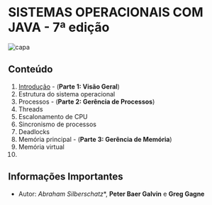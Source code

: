 # SISTEMAS OPERACIONAIS COM JAVA - 7ª edição

![capa](http://statics.livrariacultura.net.br/products/capas_lg/497/2611497.jpg)

## Conteúdo
1. [Introdução](https://github.com/Darlley/ExerciciosLivros/tree/master/tecnologia/cienciacomputacao1/capitulo0) - (**Parte 1: Visão Geral**)
1. Estrutura do sistema operacional
1. Processos  - (**Parte 2: Gerência de Processos**)
1. Threads
1. Escalonamento de CPU
1. Sincronismo de processos
1. Deadlocks
1. Memória principal  - (**Parte 3: Gerência de Memória**)
1. Memória virtual
1. 

## Informações Importantes

- Autor: *Abraham Silberschatz**, **Peter Baer Galvin** e **Greg Gagne**
